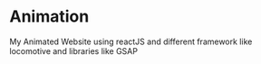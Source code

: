 # Animation
My Animated Website using reactJS and different framework like locomotive and libraries like GSAP

